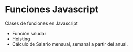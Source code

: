 # Funciones Javascript
Clases de funciones en Javascript
- Función saludar
- Hoisting
- Cálculo de Salario mensual, semanal a partir del anual.
